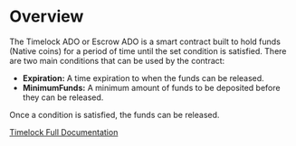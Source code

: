 # Overview

The Timelock ADO or Escrow ADO is a smart contract built to hold funds (Native coins) for a period of time until the set condition is satisfied. 
There are two main conditions that can be used by the contract:
- **Expiration:** A time expiration to when the funds can be released.
- **MinimumFunds:** A minimum amount of funds to be deposited before they can be released.

Once a condition is satisfied, the funds can be released.

[Timelock Full Documentation](https://docs.andromedaprotocol.io/andromeda/andromeda-digital-objects/timelock)

